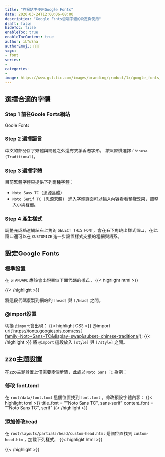 ```yaml
---
title: "在網站中使用Google Fonts"
date: 2020-03-24T12:00:06+08:00
description: "Google Fonts雲端字體的設定與使用"
draft: false
hideToc: false
enableToc: true
enableTocContent: true
author: iLYuSha
authorEmoji: 👩🏿‍🚀
tags: 
- font
series:
-
categories:
-
image: https://www.gstatic.com/images/branding/product/1x/google_fonts_ios_180dp.png
---
```

## 選擇合適的字體
### Step 1 前往Goole Fonts網站
[Goole Fonts](https://fonts.google.com/)
### Step 2 選擇語言
中文的部分除了繁體與簡體之外還有支援香港字形。
按照習慣選擇 `Chinese (Traditional)`。
### Step 3 選擇字體
目前繁體字體只提供下列兩種字體：
* `Noto Sans TC`（<font face="Noto Sans TC">思源黑體</font>）
* `Noto Serif TC`（<font face="Noto Serif TC">思源宋體</font>）
進入字體頁面可以輸入內容看看預覽效果，調整大小與粗細。
### Step 4 產生樣式
調整完成點選網站右上角的 `SELECT THIS FONT`，會在右下角跳出樣式窗口，在此窗口還可以在 `CUSTOMIZE` 進一步設置樣式支援的粗細與語系。
## 設定Google Fonts
### 標準設置
在 `STANDARD` 應該會出現類似下面代碼的樣式：
{{< highlight html >}}
<link href="https://fonts.googleapis.com/css?family=Noto+Sans+TC&display=swap&subset=chinese-traditional" rel="stylesheet">
{{< /highlight >}}

將這段代碼複製到網站的 `[head]` 與 `[/head]` 之間。
### @import設置
切換 `@import`會出現：
{{< highlight CSS >}}
@import url('https://fonts.googleapis.com/css?family=Noto+Sans+TC&display=swap&subset=chinese-traditional');
{{< /highlight >}}
將 `@import` 這段放入 `[style]` 與 `[/style]` 之間。

## zzo主題設置
在zzo主題設置上僅需要兩個步驟，此處以 `Noto Sans TC` 為例：
### 修改 font.toml
在 `root/data/font.toml` 這個位置找到 `font.toml` ，修改預設字體內容：
{{< highlight toml >}}
title_font = "\"Noto Sans TC\", sans-serif"
content_font = "\"Noto Sans TC\", serif"
{{< /highlight >}}

### 添加修改head
在 `root/layouts/partials/head/custom-head.html` 這個位置找到 `custom-head.htm` ，加載下列樣式。
{{< highlight html >}}
<link href="https://fonts.googleapis.com/css?family=Noto+Sans+TC&display=swap&subset=chinese-traditional" rel="stylesheet">
{{< /highlight >}}